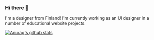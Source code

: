 ### Hi there 👋

I'm a designer from Finland! I'm currently working as an UI designer in a number of educational website projects.

[![Anurag's github stats](https://github-readme-stats.vercel.app/api?username=stbaz&theme=nightowl&show_icons=true&include_all_commits=true&count_private=true)](https://github.com/anuraghazra/github-readme-stats)

<!--[![Top Langs](https://github-readme-stats.vercel.app/api/top-langs/?username=stbaz&layout=compact&theme=nightowl&show_icons=true)](https://github.com/anuraghazra/github-readme-stats)-->

<!--
**stbaz/stbaz** is a ✨ _special_ ✨ repository because its `README.md` (this file) appears on your GitHub profile.

Here are some ideas to get you started:

- 🔭 I’m currently working on ...
- 🌱 I’m currently learning ...
- 👯 I’m looking to collaborate on ...
- 🤔 I’m looking for help with ...
- 💬 Ask me about ...
- 📫 How to reach me: ...
- 😄 Pronouns: ...
- ⚡ Fun fact: ...
-->
